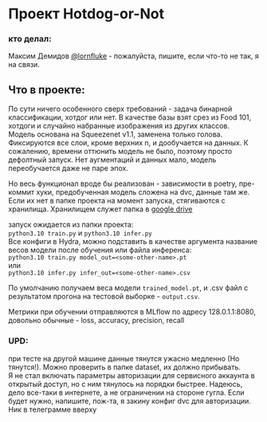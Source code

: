 # Проект Hotdog-or-Not

### кто делал:
Максим Демидов [@lornfluke](https://t.me/lornfluke) - пожалуйста, пишите,
если что-то не так, я на связи.

## Что в проекте:
По сути ничего особенного сверх требований - задача бинарной классификации,
хотдог или нет. В качестве базы взят срез из Food 101,
хотдоги и случайно набранные изображения из других классов.\
Модель основана на Squeezenet v1.1, заменена только голова.
Фиксируются все слои, кроме верхних n, и дообучается на данных.
К сожалению, времени оттюнить модель не было, поэтому просто дефолтный запуск.
Нет аугментаций и данных мало, модель переобучается даже не паре эпох.

Но весь функционал вроде бы реализован - зависимости в poetry, пре-коммит хуки,
предобученная модель сложена на dvc, данные там же. Если их нет в папке проекта
на момент запуска, стягиваются с хранилища.
Хранилищем служет папка в [google drive](https://drive.google.com/drive/folders/1JJCZ0mZa9TuGWcZUturH82_uAUiXF1_i?usp=drive_link)

запуск ожидается из папки проекта:\
`python3.10 train.py` и `python3.10 infer.py`\
Все конфиги в Hydra, можно подставить в качестве аргумента название
весов модели после обучения или файла инференса:\
`python3.10 train.py model_out=<some-other-name>.pt`\
или\
`python3.10 infer.py infer_out=<some-other-name>.csv`

По умолчанию получаем веса модели `trained_model.pt`, и .csv файл с результатом
прогона на тестовой выборке - `output.csv`.

Метрики при обучении отправляются в MLflow по адресу 128.0.1.1:8080, довольно обычные - loss, accuracy, precision, recall

### UPD:
при тесте на другой машине данные тянутся ужасно медленно (Но тянутся!).
Можно проверить в папке dataset, их должно прибывать.\
Я не стал включать параметры авторизации для сервисного аккаунта
в открытый доступ, но с ним тянулось на порядки быстрее.
Надеюсь, дело все-таки в интернете, а не ограничении на стороне гугла.
Если будет нужно, напишите, пож-та, я закину конфиг dvc для авторизации.
Ник в телеграмме вверху
